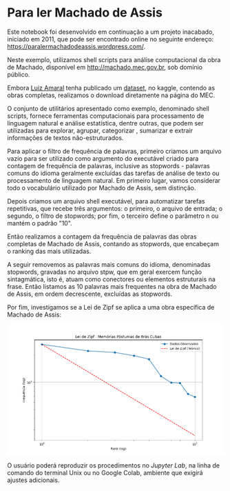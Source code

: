 # Para ler Machado de Assis

Este notebook foi desenvolvido em continuação a um projeto inacabado, iniciado em 2011, que pode ser encontrado online no seguinte endereço: https://paralermachadodeassis.wordpress.com/.

Neste exemplo, utilizamos shell scripts para análise computacional da obra de Machado, disponível em http://machado.mec.gov.br, sob domínio público.

Embora [Luiz Amaral](https://github.com/luxedo) tenha publicado um [dataset](https://www.kaggle.com/datasets/luxedo/machado-de-assis), no kaggle, contendo as obras completas, realizamos o download diretamente na página do MEC.

O conjunto de utilitários apresentado como exemplo, denominado shell scripts, fornece ferramentas computacionais para processamento de linguagem natural e análise estatística, dentre outras, que podem ser utilizadas para explorar, agrupar, categorizar , sumarizar e extrair informações de textos não-estruturados.

Para aplicar o filtro de frequência de palavras, primeiro criamos um arquivo vazio para ser utilizado como argumento do executável criado para contagem de frequência de palavras, inclusive as stopwords - palavras comuns do idioma geralmente excluídas das tarefas de análise de texto ou processamento de linguagem natural. Em primeiro lugar, vamos considerar todo o vocabulário utilizado por Machado de Assis, sem distinção.

Depois criamos um arquivo shell executável, para automatizar tarefas repetitivas, que recebe três argumentos: o primeiro, o arquivo de entrada; o segundo, o filtro de stopwords; por fim, o terceiro define o parâmetro n ou mantém o padrão "10".

Então realizamos a contagem da frequência de palavras das obras completas de Machado de Assis, contando as stopwords, que encabeçam o ranking das mais utilizadas.

A seguir removemos as palavras mais comuns do idioma, denominadas stopwords, gravadas no arquivo stpw, que em geral exercem função sintagmática, isto é, atuam como conectores ou elementos estruturais na frase. Então listamos as 10 palavras mais frequentes na obra de Machado de Assis, em ordem decrescente, excluídas as stopwords.

Por fim, investigamos se a Lei de Zipf se aplica a uma obra específica de Machado de Assis:

![](zipf.png)

O usuário poderá reproduzir os procedimentos no *Jupyter Lab*, na linha de comando do terminal Unix ou no Google Colab, ambiente que exigirá ajustes adicionais.


